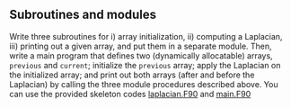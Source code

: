 ## Subroutines and modules

Write three subroutines for i) array initialization, ii) computing a
Laplacian, iii) printing out a given array, and put them in a separate module.
Then, write a main program that defines two (dynamically allocatable) arrays,
`previous` and `current`; initialize the `previous` array; apply the 
Laplacian on the initialized array; and print out both arrays 
(after and before the Laplacian) by calling the three module procedures
described above. You can use the provided skeleton codes
[laplacian.F90](laplacian.F90) and [main.F90](main.F90)
